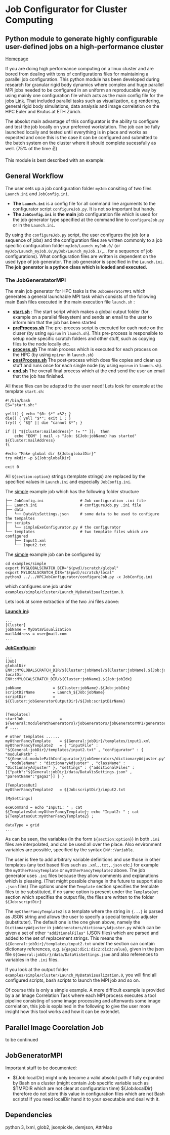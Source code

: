 # Job Configurator for Cluster Computing
## Python module to generate highly configurable user-defined jobs on a high-performance cluster

[Homepage](http://gabyx.github.io/HPCJobConfigurator)

If you are doing high performance computing on a linux cluster and are bored from dealing with tons of configurations files for maintaining a parallel job configuration.
This python module has been developed during research for granular rigid body dynamics where complex and huge parallel MPI jobs needed to be configured in an uniform an reproducable way by using mainly one configuration file which acts as the main config file for the jobs [Link](http://www.zfm.ethz.ch/~nuetzig/?page=research). That included parallel tasks such as visualization, e.g rendering, general rigid body simulations, data analysis and image correlation on the HPC Euler and Brutus at ETH Zürich.

The absolut main advantage of this configurator is the ability to configure and test the job locally on your preferred workstation. The job can be fully launched locally and tested until everything is in place and works as expected and once this is the case it can be configured and submitted to the batch system on the cluster where it should complete sucessfully as well. (75% of the time :v:)

This module is best described with an example:
## General Workflow
The user sets up a job configuration folder ``myJob`` consiting of two files ``Launch.ini`` and ``JobConfig.ini``.

  - **The ``Launch.ini``** is a config file for all command line arguments to the configurator script ``configureJob.py``. It is not so important but handy.
  - **The ``JobConfig.ini``** is **the main** job configuration file which is used for the job generator type specified at the command line to ``configureJob.py`` or in the ``Launch.ini``.

By using the ``configureJob.py`` script, the user configures the job (or a sequence of jobs) and the configuration files are written commonly to a job specific configuration folder
``myJob/Launch_myJob.0/`` (or ``myJob/Launch_myJob.0/``,``myJob/Launch_myJob.1/``,... for a sequence of job configurations). What configuration files are written is dependent on the used type of job generator. The job generator is specified in the ``Launch.ini``.  **The job generator is a python class which is loaded and executed.**

### The JobGeneratatorMPI
The main job generator for HPC tasks is the ``JobGeneratorMPI`` which generates a general launchable MPI task which consists of the following main Bash files executed in the main execution file ``launch.sh`` :

  - **[start.sh](https://github.com/gabyx/HPClusterJobConfigurator/blob/master/HPCJobConfigurator/jobGenerators/jobGeneratorMPI/templates/start.sh)** : The start script which makes a global output folder (for example on a parallel filesystem) and sends an email to the user to inform him that the job has been started
  - **[preProcess.sh](https://github.com/gabyx/HPClusterJobConfigurator/blob/master/HPCJobConfigurator/jobGenerators/jobGeneratorMPI/templates/preProcess.sh)** The pre-process script is executed for each node on the cluser (by using ``mpirun`` in ``launch.sh``). This pre-process is responsible to setup node specific scratch folders and other stuff, such as copying files to the node locally etc.
  - **[process.sh](https://github.com/gabyx/HPClusterJobConfigurator/blob/master/HPCJobConfigurator/jobGenerators/jobGeneratorMPI/templates/process.sh)** The main process which is executed for each process on the HPC (by using ``mpirun`` in ``launch.sh``)
  - **[postProcess.sh](https://github.com/gabyx/HPClusterJobConfigurator/blob/master/HPCJobConfigurator/jobGenerators/jobGeneratorMPI/templates/postProcess.sh)** The post-process which does file copies and clean up stuff and runs once for each single node (by using ``mpirun`` in ``launch.sh``).
  - **[end.sh](https://github.com/gabyx/HPClusterJobConfigurator/blob/master/jobGenerators/jobGeneratorMPI/templates/end.sh)** The overall final process which at the end send the user an email that the job has finished.

All these files can be adapted to the user need!
Lets look for example at the template ``start.sh``:

```
#!/bin/bash    
ES="start.sh:"

yell() { echo "$0: $*" >&2; }
die() { yell "$*"; exit 1 ; }
try() { "$@" || die "cannot $*"; }

if [[ "${Cluster:mailAddress}" != "" ]];  then
    echo "EOM" | mail -s "Job: ${Job:jobName} has started" ${Cluster:mailAddress}
fi

#echo "Make global dir ${Job:globalDir}"
try mkdir -p ${Job:globalDir}

exit 0
```
All ``${section:option}`` strings (template strings) are replaced by the specified values in ``Launch.ini`` and especially ``JobConfig.ini``.

The [simple](https://github.com/gabyx/HPClusterJobConfigurator/blob/master/example/simple/) example job which has the following folder structure
```
├── JobConfig.ini                # Job configuration .ini file
├── Launch.ini                   # configureJob.py .ini file
├── data
│   └── DataVisSettings.json     # some data to be used to configure the tempaltes
├── scripts
│   └── simpleExeConfigurator.py # the configurator
└── templates                    # two template files which are configured
    ├── Input1.xml
    └── Input2.txt
````
The [simple](https://github.com/gabyx/HPClusterJobConfigurator/blob/master/example/simple/) example job can be configured by
```
cd examples/simple
export MYGLOBALSCRATCH_DIR="$(pwd)/scratch/global"
export MYLOCALSCRATCH_DIR="$(pwd)/scratch/local"
python3 ../../HPCJobConfigurator/configureJob.py -x JobConfig.ini
```
which configures one job under ``examples/simple/cluster/Launch_MyDataVisualization.0``.

Lets look at some extraction of the two .ini files above:

**[Launch.ini](https://github.com/gabyx/HPClusterJobConfigurator/blob/master/example/simple/Launch.ini):**  
```
...
[Cluster]
jobName = MyDataVisualization
mailAddress = user@mail.com
...
```
**[JobConfig.ini](https://github.com/gabyx/HPClusterJobConfigurator/blob/master/example/simple/JobConfig.ini):**
```
...
[Job]
globalDir            = ENV::MYGLOBALSCRATCH_DIR/${Cluster:jobName}/${Cluster:jobName}.${Job:jobIdx}
localDir             = ENV::MYLOCALSCRATCH_DIR/${Cluster:jobName}.${Job:jobIdx}

jobName              = ${Cluster:jobName}.${Job:jobIdx}
scriptDirName        = Launch_${Job:jobName}
scriptDir            = ${Cluster:jobGeneratorOutputDir}/${Job:scriptDirName}


[Templates]
startJob                = ${General:modulePathGenerators}/jobGenerators/jobGeneratorMPI/generatorToolPipeline/templates/start.sh
# ....

# other templates ......
myOtherFancyTemplate    = ${General:jobDir}/templates/input1.xml
myOtherFancyTemplate2   = { "inputFile" : "${General:jobDir}/templates/input2.txt" , "configurator" : { "modulePath" : "${General:modulePathConfigurator}/jobGenerators/dictionaryAdjuster.py" , "moduleName" : "dictionaryAdjuster" , "className" : "DictionaryAdjuster" }, "settings" : {"additionalFiles" : [{"path":"${General:jobDir}/data/DataVisSettings.json" , "parentName":"gaga2"}] } }

[TemplatesOut]
myOtherFancyTemplate2   = ${Job:scriptDir}/input2.txt

[MySettings]

exeCommand = echo "Input1: " ; cat ${TemplatesOut:myOtherFancyTemplate}; echo "Input2: " ; cat ${TemplatesOut:myOtherFancyTemplate2} ;

dataType = grid
...
```
As can be seen, the variables (in the form ``${section:option}``) in both ``.ini`` files are interpolated, and can be used all over the place.
Also environment variables are possible, specified by the syntax ``ENV::Variable``.

The user is free to add arbitrary variable definitions and use those in other templates (any text based files such as ``.xml,.txt,.json`` etc.) for example the ``myOtherFancyTemplate`` or ``myOtherFancyTemplate2`` above.
The job generator uses ``.ini`` files because they allow comments and explanations which is pleasing. (That might possible change in the future to support also ``.json`` files)
The options under the ``Template`` section specifies the template files to be substituted, if no same option is present under the ``TemplateOut`` section which specifies the output file, the files are written to the folder ``${Job:scriptDir}``

The ``myOtherFancyTemplate2`` is a template where the string in ``{...}`` is parsed as JSON string and allows the user to specify a special template adjuster (substituter). The default one is the one given above, namely the ``DictionaryAdjuster`` in ``jobGenerators/dictionaryAdjuster.py`` which can be given a set of other ``"additionalFiles"`` (JSON files) which are parsed and added to the set of replacement strings. This means the ``${General:jobDir}/templates/input2.txt`` under the section can contain dictionary references, e.g. ``${gaga2:dic1:dic2:dic3:value}``, given in the json file ``${General:jobDir}/data/DataVisSettings.json`` and also references to variables in the ``.ini`` files.

If you look at the output folder ``examples/simple/cluster/Launch_MyDataVisualization.0``, you will find all configured scripts, bash scripts to launch the MPI job and so on.



Of course this is only a simple example. A more difficult example is provided by a an Image Correlation Task where each MPI process executes a tool pipeline consisting of some image processing and afterwards some image correlation, this job is explained in the following to give the user more insight how this tool works and how it can be extendet.

## Parallel Image Coorelation Job
to be continued


## JobGeneratorMPI

  Important stuff to be documented:
  - ${Job:localDir} might only become a valid absolut path if fully expanded by Bash on a cluster (might contain Job specific variable such as $TMPDIR which are not clear at configuration time)
    ${Job:localDir}
    therefore do not store this value in configuration files which are not Bash scripts! If you need localDir hand it to your executable and deal with it.


## Dependencies
python 3, lxml, glob2, jsonpickle, demjson, AttrMap
